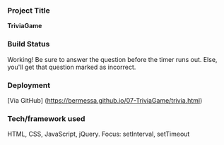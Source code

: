 ### Project Title <br>
  <b>TriviaGame</b>

### Build Status <br>
  Working! Be sure to answer the question before the timer runs out. Else, you'll get that question marked as incorrect. 

### Deployment <br>
  [Via GitHub] (https://bermessa.github.io/07-TriviaGame/trivia.html)

### Tech/framework used <br>
  HTML, CSS, JavaScript, jQuery. Focus: setInterval, setTimeout 
  
